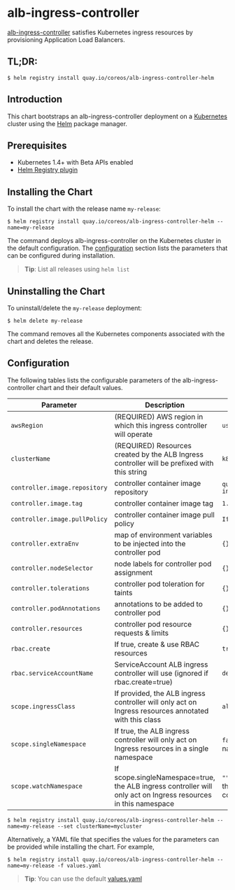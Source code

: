 # alb-ingress-controller

[alb-ingress-controller](https://github.com/kubernetes-sigs/aws-alb-ingress-controller) satisfies Kubernetes ingress resources by provisioning Application Load Balancers.

## TL;DR:

```console
$ helm registry install quay.io/coreos/alb-ingress-controller-helm
```

## Introduction

This chart bootstraps an alb-ingress-controller deployment on a [Kubernetes](http://kubernetes.io) cluster using the [Helm](https://helm.sh) package manager.

## Prerequisites

- Kubernetes 1.4+ with Beta APIs enabled
- [Helm Registry plugin](https://github.com/app-registry/helm-plugin)

## Installing the Chart

To install the chart with the release name `my-release`:

```console
$ helm registry install quay.io/coreos/alb-ingress-controller-helm --name=my-release
```

The command deploys alb-ingress-controller on the Kubernetes cluster in the default configuration. The [configuration](#configuration) section lists the parameters that can be configured during installation.

> **Tip**: List all releases using `helm list`

## Uninstalling the Chart

To uninstall/delete the `my-release` deployment:

```console
$ helm delete my-release
```

The command removes all the Kubernetes components associated with the chart and deletes the release.

## Configuration

The following tables lists the configurable parameters of the alb-ingress-controller chart and their default values.

| Parameter                     | Description                                                                                                    | Default                                        |
| ----------------------------- | -------------------------------------------------------------------------------------------------------------- | ---------------------------------------------- |
| `awsRegion`                   | (REQUIRED) AWS region in which this ingress controller will operate                                            | `us-west-1`                                    |
| `clusterName`                 | (REQUIRED) Resources created by the ALB Ingress controller will be prefixed with this string                   | `k8s`                                          |
| `controller.image.repository` | controller container image repository                                                                          | `quay.io/coreos/alb-ingress-controller`        |
| `controller.image.tag`        | controller container image tag                                                                                 | `1.0-beta.4`                                   |
| `controller.image.pullPolicy` | controller container image pull policy                                                                         | `IfNotPresent`                                 |
| `controller.extraEnv`         | map of environment variables to be injected into the controller pod                                            | `{}`                                           |
| `controller.nodeSelector`     | node labels for controller pod assignment                                                                      | `{}`                                           |
| `controller.tolerations`      | controller pod toleration for taints                                                                           | `{}`                                           |
| `controller.podAnnotations`   | annotations to be added to controller pod                                                                      | `{}`                                           |
| `controller.resources`        | controller pod resource requests & limits                                                                      | `{}`                                           |
| `rbac.create`                 | If true, create & use RBAC resources                                                                           | `true`                                         |
| `rbac.serviceAccountName`     | ServiceAccount ALB ingress controller will use (ignored if rbac.create=true)                                   | `default`                                      |
| `scope.ingressClass`          | If provided, the ALB ingress controller will only act on Ingress resources annotated with this class           | `alb`                                          |
| `scope.singleNamespace`       | If true, the ALB ingress controller will only act on Ingress resources in a single namespace                   | `false` (watch all namespaces)                 |
| `scope.watchNamespace`        | If scope.singleNamespace=true, the ALB ingress controller will only act on Ingress resources in this namespace | `""` (namespace of the ALB ingress controller) |

```console
$ helm registry install quay.io/coreos/alb-ingress-controller-helm --name=my-release --set clusterName=mycluster
```

Alternatively, a YAML file that specifies the values for the parameters can be provided while installing the chart. For example,

```console
$ helm registry install quay.io/coreos/alb-ingress-controller-helm --name=my-release -f values.yaml
```

> **Tip**: You can use the default [values.yaml](values.yaml)
